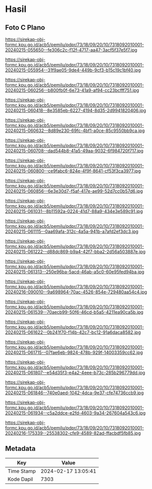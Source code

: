 # Hasil

## Foto C Plano

https://sirekap-obj-formc.kpu.go.id/acb5/pemilu/pdpr/73/18/09/20/10/7318092010001-20240215-055650--fe306c2c-f12f-4717-aa47-3acf5f37e5f7.jpg

https://sirekap-obj-formc.kpu.go.id/acb5/pemilu/pdpr/73/18/09/20/10/7318092010001-20240215-055954--31f9ae05-9de4-449b-9cf3-b15c19c1bf40.jpg

https://sirekap-obj-formc.kpu.go.id/acb5/pemilu/pdpr/73/18/09/20/10/7318092010001-20240215-060256--b800fb0f-6e73-41a9-af94-cc23bcfff751.jpg

https://sirekap-obj-formc.kpu.go.id/acb5/pemilu/pdpr/73/18/09/20/10/7318092010001-20240215-060418--8e3585eb-6227-4194-8d35-2d9941820406.jpg

https://sirekap-obj-formc.kpu.go.id/acb5/pemilu/pdpr/73/18/09/20/10/7318092010001-20240215-060632--8d89e230-69fc-4bf1-a0ce-85c9550bb9ca.jpg

https://sirekap-obj-formc.kpu.go.id/acb5/pemilu/pdpr/73/18/09/20/10/7318092010001-20240215-060708--dad544b8-41a5-49aa-9032-6f984720f717.jpg

https://sirekap-obj-formc.kpu.go.id/acb5/pemilu/pdpr/73/18/09/20/10/7318092010001-20240215-060800--ce9fabc6-824e-4f9f-8641-cf53f3ca3977.jpg

https://sirekap-obj-formc.kpu.go.id/acb5/pemilu/pdpr/73/18/09/20/10/7318092010001-20240215-060856--6e3e30d7-f5af-417e-ae99-52d7cc0b57d6.jpg

https://sirekap-obj-formc.kpu.go.id/acb5/pemilu/pdpr/73/18/09/20/10/7318092010001-20240215-061031--8b11592a-0224-41d7-88a9-434e3e589c91.jpg

https://sirekap-obj-formc.kpu.go.id/acb5/pemilu/pdpr/73/18/09/20/10/7318092010001-20240215-061115--0aa69afa-312c-4a5a-941b-a7afd2ef3dc3.jpg

https://sirekap-obj-formc.kpu.go.id/acb5/pemilu/pdpr/73/18/09/20/10/7318092010001-20240215-061222--d88dc869-b9a4-42f7-bba2-2d56a503887e.jpg

https://sirekap-obj-formc.kpu.go.id/acb5/pemilu/pdpr/73/18/09/20/10/7318092010001-20240215-061313--250e96ba-5acd-46ab-a5c0-60e95fed94ba.jpg

https://sirekap-obj-formc.kpu.go.id/acb5/pemilu/pdpr/73/18/09/20/10/7318092010001-20240216-090010--9a698964-70ac-4526-854e-729480aa54c4.jpg

https://sirekap-obj-formc.kpu.go.id/acb5/pemilu/pdpr/73/18/09/20/10/7318092010001-20240215-061539--70aecb99-50f6-46cd-b5a5-4211ea90ca5b.jpg

https://sirekap-obj-formc.kpu.go.id/acb5/pemilu/pdpr/73/18/09/20/10/7318092010001-20240215-061622--0b241f70-f14b-42c7-bc12-91a6daca8582.jpg

https://sirekap-obj-formc.kpu.go.id/acb5/pemilu/pdpr/73/18/09/20/10/7318092010001-20240215-061715--07fae6eb-9824-478b-929f-14003359cc62.jpg

https://sirekap-obj-formc.kpu.go.id/acb5/pemilu/pdpr/73/18/09/20/10/7318092010001-20240215-061807--e54d35f3-e4a2-4eee-b73c-285b296779dd.jpg

https://sirekap-obj-formc.kpu.go.id/acb5/pemilu/pdpr/73/18/09/20/10/7318092010001-20240215-061846--740e0aed-1042-4dca-9e37-cfe74736ccb9.jpg

https://sirekap-obj-formc.kpu.go.id/acb5/pemilu/pdpr/73/18/09/20/10/7318092010001-20240215-061934--c5a2ddce-e2fd-4603-9a34-267604a543c6.jpg

https://sirekap-obj-formc.kpu.go.id/acb5/pemilu/pdpr/73/18/09/20/10/7318092010001-20240216-175339--25538302-cfe9-4589-82ad-ffacbdf5fb85.jpg


## Metadata

| Key        | Value               |
| ---------- | ------------------- |
| Time Stamp | 2024-02-17 13:05:41 |
| Kode Dapil | 7303                |



